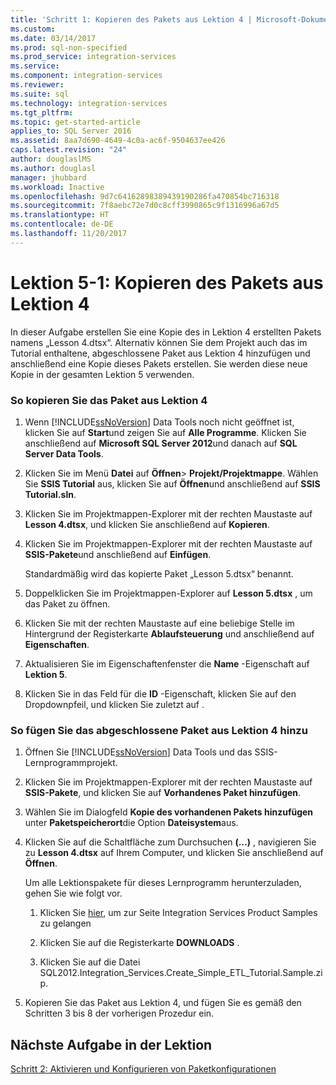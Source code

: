 ```yaml
---
title: 'Schritt 1: Kopieren des Pakets aus Lektion 4 | Microsoft-Dokumentation'
ms.custom: 
ms.date: 03/14/2017
ms.prod: sql-non-specified
ms.prod_service: integration-services
ms.service: 
ms.component: integration-services
ms.reviewer: 
ms.suite: sql
ms.technology: integration-services
ms.tgt_pltfrm: 
ms.topic: get-started-article
applies_to: SQL Server 2016
ms.assetid: 8aa7d690-4649-4c0a-ac6f-9504637ee426
caps.latest.revision: "24"
author: douglaslMS
ms.author: douglasl
manager: jhubbard
ms.workload: Inactive
ms.openlocfilehash: 9d7c64162898389439190286fa470854bc716318
ms.sourcegitcommit: 7f8aebc72e7d0c8cff3990865c9f1316996a67d5
ms.translationtype: HT
ms.contentlocale: de-DE
ms.lasthandoff: 11/20/2017
---
```

# <a name="lesson-5-1---copying-the-lesson-4-package"></a>Lektion 5-1: Kopieren des Pakets aus Lektion 4
In dieser Aufgabe erstellen Sie eine Kopie des in Lektion 4 erstellten Pakets namens „Lesson 4.dtsx“. Alternativ können Sie dem Projekt auch das im Tutorial enthaltene, abgeschlossene Paket aus Lektion 4 hinzufügen und anschließend eine Kopie dieses Pakets erstellen. Sie werden diese neue Kopie in der gesamten Lektion 5 verwenden.  
  
### <a name="to-copy-the-lesson-4-package"></a>So kopieren Sie das Paket aus Lektion 4  
  
1.  Wenn [!INCLUDE[ssNoVersion](../includes/ssnoversion-md.md)] Data Tools noch nicht geöffnet ist, klicken Sie auf **Start**und zeigen Sie auf **Alle Programme**. Klicken Sie anschließend auf **Microsoft SQL Server 2012**und danach auf **SQL Server Data Tools**.  
  
2.  Klicken Sie im Menü **Datei** auf **Öffnen**&gt; **Projekt/Projektmappe**. Wählen Sie **SSIS Tutorial** aus, klicken Sie auf **Öffnen**und anschließend auf **SSIS Tutorial.sln**.  
  
3.  Klicken Sie im Projektmappen-Explorer mit der rechten Maustaste auf **Lesson 4.dtsx**, und klicken Sie anschließend auf **Kopieren**.  
  
4.  Klicken Sie im Projektmappen-Explorer mit der rechten Maustaste auf **SSIS-Pakete**und anschließend auf **Einfügen**.  
  
    Standardmäßig wird das kopierte Paket „Lesson 5.dtsx“ benannt.  
  
5.  Doppelklicken Sie im Projektmappen-Explorer auf **Lesson 5.dtsx** , um das Paket zu öffnen.  
  
6.  Klicken Sie mit der rechten Maustaste auf eine beliebige Stelle im Hintergrund der Registerkarte **Ablaufsteuerung** und anschließend auf **Eigenschaften**.  
  
7.  Aktualisieren Sie im Eigenschaftenfenster die **Name** -Eigenschaft auf **Lektion 5**.  
  
8.  Klicken Sie in das Feld für die **ID** -Eigenschaft, klicken Sie auf den Dropdownpfeil, und klicken Sie zuletzt auf **<Generate New ID>**.  
  
### <a name="to-add-the-completed-lesson-4-package"></a>So fügen Sie das abgeschlossene Paket aus Lektion 4 hinzu  
  
1.  Öffnen Sie [!INCLUDE[ssNoVersion](../includes/ssnoversion-md.md)] Data Tools und das SSIS-Lernprogrammprojekt.  
  
2.  Klicken Sie im Projektmappen-Explorer mit der rechten Maustaste auf **SSIS-Pakete**, und klicken Sie auf **Vorhandenes Paket hinzufügen**.  
  
3.  Wählen Sie im Dialogfeld **Kopie des vorhandenen Pakets hinzufügen** unter **Paketspeicherort**die Option **Dateisystem**aus.  
  
4.  Klicken Sie auf die Schaltfläche zum Durchsuchen **(…)** , navigieren Sie zu **Lesson 4.dtsx** auf Ihrem Computer, und klicken Sie anschließend auf **Öffnen**.  
  
    Um alle Lektionspakete für dieses Lernprogramm herunterzuladen, gehen Sie wie folgt vor.  
  
    1.  Klicken Sie [hier](http://go.microsoft.com/fwlink/?LinkId=275027), um zur Seite Integration Services Product Samples zu gelangen  
  
    2.  Klicken Sie auf die Registerkarte **DOWNLOADS** .  
  
    3.  Klicken Sie auf die Datei SQL2012.Integration_Services.Create_Simple_ETL_Tutorial.Sample.zip.  
  
5.  Kopieren Sie das Paket aus Lektion 4, und fügen Sie es gemäß den Schritten 3 bis 8 der vorherigen Prozedur ein.  
  
## <a name="next-task-in-lesson"></a>Nächste Aufgabe in der Lektion  
[Schritt 2: Aktivieren und Konfigurieren von Paketkonfigurationen](../integration-services/lesson-5-2-enabling-and-configuring-package-configurations.md)  
  

